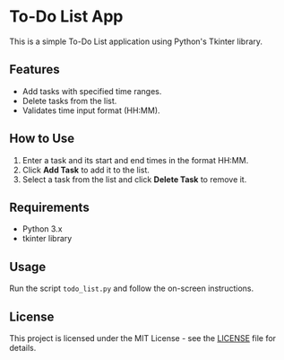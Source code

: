 # To-Do List App

This is a simple To-Do List application using Python's Tkinter library.

## Features

- Add tasks with specified time ranges.
- Delete tasks from the list.
- Validates time input format (HH:MM).

## How to Use

1. Enter a task and its start and end times in the format HH:MM.
2. Click **Add Task** to add it to the list.
3. Select a task from the list and click **Delete Task** to remove it.

## Requirements

- Python 3.x
- tkinter library

## Usage

Run the script `todo_list.py` and follow the on-screen instructions.

## License

This project is licensed under the MIT License - see the [LICENSE](LICENSE) file for details.
